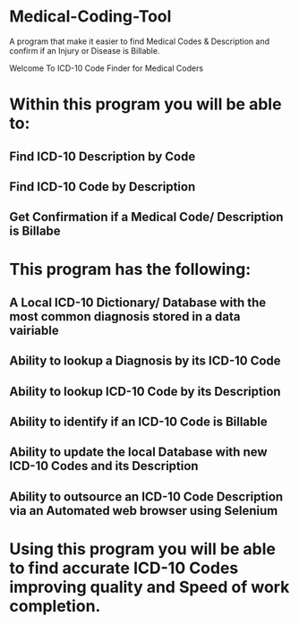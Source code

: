 # Medical-Coding-Tool
A program that make it easier to find Medical Codes & Description and confirm if an Injury or Disease is Billable.

Welcome To ICD-10 Code Finder for Medical Coders
# Within this program you will be able to:

## Find ICD-10 Description by Code
## Find ICD-10 Code by Description
## Get Confirmation if a Medical Code/ Description is Billabe

# This program has the following:

## A Local ICD-10 Dictionary/ Database with the most common diagnosis stored in a data vairiable
## Ability to lookup a Diagnosis by its ICD-10 Code
## Ability to lookup ICD-10 Code by its Description
## Ability to identify if an ICD-10 Code is Billable
## Ability to update the local Database with new ICD-10 Codes and its Description
## Ability to outsource an ICD-10 Code Description via an Automated web browser using Selenium

# Using this program you will be able to find accurate ICD-10 Codes improving quality and Speed of work completion.
